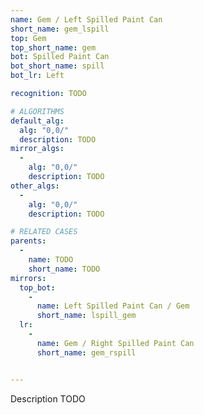 ```yaml
---
name: Gem / Left Spilled Paint Can
short_name: gem_lspill
top: Gem
top_short_name: gem
bot: Spilled Paint Can
bot_short_name: spill
bot_lr: Left

recognition: TODO

# ALGORITHMS
default_alg:
  alg: "0,0/"
  description: TODO
mirror_algs:
  -
    alg: "0,0/"
    description: TODO
other_algs:
  -
    alg: "0,0/"
    description: TODO

# RELATED CASES
parents:
  -
    name: TODO
    short_name: TODO
mirrors:
  top_bot:
    -
      name: Left Spilled Paint Can / Gem
      short_name: lspill_gem
  lr:
    -
      name: Gem / Right Spilled Paint Can
      short_name: gem_rspill


---
```


Description TODO

